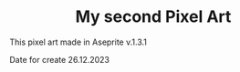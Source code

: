 <h1 align="center">My second Pixel Art</h1>
<p>This pixel art made in Aseprite v.1.3.1
<p>Date for create 26.12.2023
